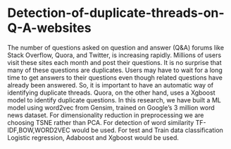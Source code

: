 # Detection-of-duplicate-threads-on-Q-A-websites
The number of questions asked on question and answer (Q&amp;A) forums like Stack Overflow, Quora, and Twitter, is increasing rapidly. Millions of users visit these sites each month and post their questions. It is no surprise that many of these questions are duplicates. Users may have to wait for a long time to get answers to their questions even though related questions have already been answered. So, it is important to have an automatic way of identifying duplicate threads. Quora, on the other hand, uses a Xgboost model to identify duplicate questions. In this research, we have built a ML model using word2vec from Gensim, trained on Google’s 3 million word news dataset. For dimensionality reduction in preprocessing we are choosing TSNE rather than PCA. For detection of word similarity TF-IDF,BOW,WORD2VEC would be used. For test and Train data classification Logistic regression, Adaboost and Xgboost would be used.
